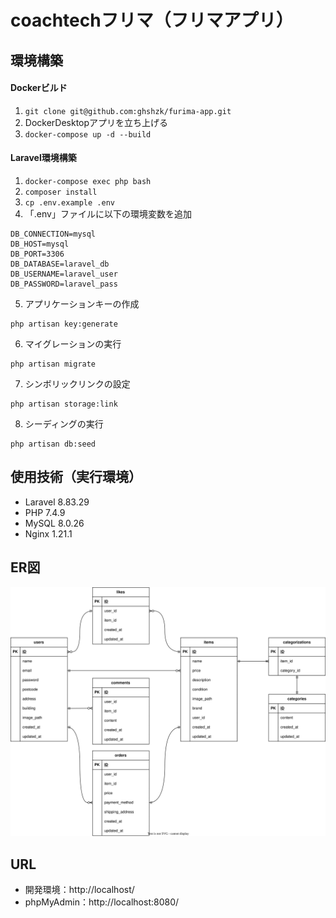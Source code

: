 # coachtechフリマ（フリマアプリ）

## 環境構築
#### Dockerビルド
1. `git clone git@github.com:ghshzk/furima-app.git`
2. DockerDesktopアプリを立ち上げる
3. `docker-compose up -d --build`

#### Laravel環境構築
1. `docker-compose exec php bash`
2. `composer install`
3. `cp .env.example .env`
4. 「.env」ファイルに以下の環境変数を追加
```
DB_CONNECTION=mysql
DB_HOST=mysql
DB_PORT=3306
DB_DATABASE=laravel_db
DB_USERNAME=laravel_user
DB_PASSWORD=laravel_pass
```
5. アプリケーションキーの作成
```
php artisan key:generate
```
6. マイグレーションの実行
```
php artisan migrate
```
7. シンボリックリンクの設定
```
php artisan storage:link
```
8. シーディングの実行
```
php artisan db:seed
```

## 使用技術（実行環境）
- Laravel 8.83.29
- PHP 7.4.9
- MySQL 8.0.26
- Nginx 1.21.1

## ER図
![ER図](/furima.drawio.svg)

## URL
- 開発環境：http://localhost/
- phpMyAdmin：http://localhost:8080/